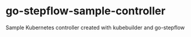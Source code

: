 # go-stepflow-sample-controller
Sample Kubernetes controller created with kubebuilder and go-stepflow
